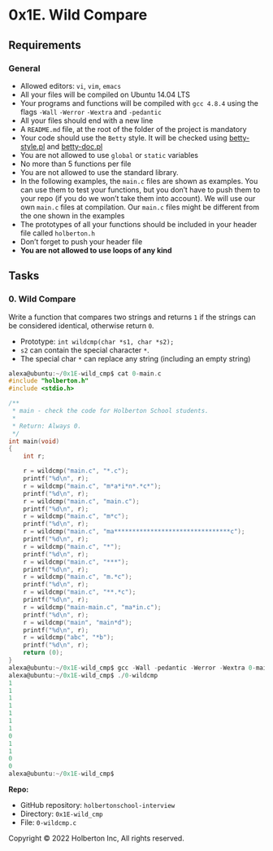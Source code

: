 # 0x1E. Wild Compare

## Requirements

### General

- Allowed editors: `vi`, `vim`, `emacs`
- All your files will be compiled on Ubuntu 14.04 LTS
- Your programs and functions will be compiled with `gcc 4.8.4` using the flags `-Wall` `-Werror` `-Wextra` and `-pedantic`
- All your files should end with a new line
- A `README.md` file, at the root of the folder of the project is mandatory
- Your code should use the `Betty` style. It will be checked using [betty-style.pl](https://github.com/holbertonschool/Betty/blob/master/betty-style.pl 'betty-style.pl') and [betty-doc.pl](https://github.com/holbertonschool/Betty/blob/master/betty-doc.pl 'betty-doc.pl')
- You are not allowed to use `global` or `static` variables
- No more than 5 functions per file
- You are not allowed to use the standard library.
- In the following examples, the `main.c` files are shown as examples. You can use them to test your functions, but you don’t have to push them to your repo (if you do we won’t take them into account). We will use our own `main.c` files at compilation. Our `main.c` files might be different from the one shown in the examples
- The prototypes of all your functions should be included in your header file called `holberton.h`
- Don’t forget to push your header file
- **You are not allowed to use loops of any kind**

## Tasks

### 0. Wild Compare

Write a function that compares two strings and returns `1` if the strings can be considered identical, otherwise return `0`.

- Prototype: `int wildcmp(char *s1, char *s2);`
- `s2` can contain the special character `*`.
- The special char `*` can replace any string (including an empty string)

```c
alexa@ubuntu:~/0x1E-wild_cmp$ cat 0-main.c
#include "holberton.h"
#include <stdio.h>

/**
 * main - check the code for Holberton School students.
 *
 * Return: Always 0.
 */
int main(void)
{
    int r;

    r = wildcmp("main.c", "*.c");
    printf("%d\n", r);
    r = wildcmp("main.c", "m*a*i*n*.*c*");
    printf("%d\n", r);
    r = wildcmp("main.c", "main.c");
    printf("%d\n", r);
    r = wildcmp("main.c", "m*c");
    printf("%d\n", r);
    r = wildcmp("main.c", "ma********************************c");
    printf("%d\n", r);
    r = wildcmp("main.c", "*");
    printf("%d\n", r);
    r = wildcmp("main.c", "***");
    printf("%d\n", r);
    r = wildcmp("main.c", "m.*c");
    printf("%d\n", r);
    r = wildcmp("main.c", "**.*c");
    printf("%d\n", r);
    r = wildcmp("main-main.c", "ma*in.c");
    printf("%d\n", r);
    r = wildcmp("main", "main*d");
    printf("%d\n", r);
    r = wildcmp("abc", "*b");
    printf("%d\n", r);
    return (0);
}
alexa@ubuntu:~/0x1E-wild_cmp$ gcc -Wall -pedantic -Werror -Wextra 0-main.c 0-wildcmp.c -o 0-wildcmp
alexa@ubuntu:~/0x1E-wild_cmp$ ./0-wildcmp
1
1
1
1
1
1
1
0
1
1
0
0
alexa@ubuntu:~/0x1E-wild_cmp$

```

**Repo:**

- GitHub repository: `holbertonschool-interview`
- Directory: `0x1E-wild_cmp`
- File: `0-wildcmp.c`

Copyright © 2022 Holberton Inc, All rights reserved.

